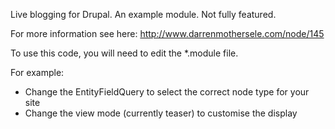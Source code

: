 
Live blogging for Drupal. An example module. Not fully featured.

For more information see here:
http://www.darrenmothersele.com/node/145

To use this code, you will need to edit the *.module file.

For example:

 * Change the EntityFieldQuery to select the correct node type for your site
 * Change the view mode (currently teaser) to customise the display

